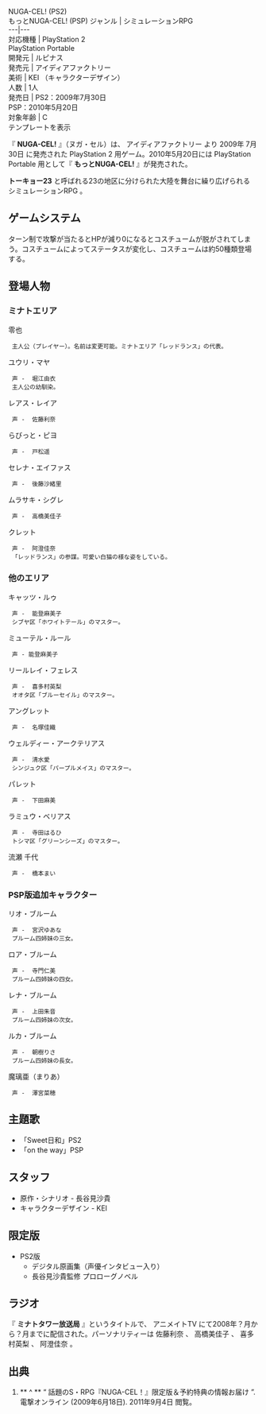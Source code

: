 NUGA-CEL! (PS2)  
もっとNUGA-CEL! (PSP)  ジャンル  |  シミュレーションRPG   
---|---  
対応機種  |  PlayStation 2    
PlayStation Portable  
開発元  |  ルピナス   
発売元  |  アイディアファクトリー   
美術  |  KEI  （キャラクターデザイン）   
人数  |  1人   
発売日  |  PS2：2009年7月30日   
PSP：2010年5月20日  
対象年齢  |  C   
テンプレートを表示  
  
『 **NUGA-CEL!** 』（ヌガ・セル）は、  アイディアファクトリー  より  2009年  7月30日  に発売された  PlayStation
2  用ゲーム。2010年5月20日には  PlayStation Portable  用として『 **もっとNUGA-CEL!** 』が発売された。

**トーキョー23** と呼ばれる23の地区に分けられた大陸を舞台に繰り広げられる  シミュレーションRPG  。

##  ゲームシステム  

ターン制で攻撃が当たるとHPが減り0になるとコスチュームが脱がされてしまう。コスチュームによってステータスが変化し、コスチュームは約50種類登場する。

##  登場人物  

###  ミナトエリア  

零也

     主人公（プレイヤー）。名前は変更可能。ミナトエリア「レッドランス」の代表。 
ユウリ・マヤ

     声 -  堀江由衣 
     主人公の幼馴染。 
レアス・レイア

     声 -  佐藤利奈 
    
らびっと・ピヨ

     声 -  戸松遥 
    
セレナ・エイファス

     声 -  後藤沙緒里 
    
ムラサキ・シグレ

     声 -  高橋美佳子 
    
クレット

     声 -  阿澄佳奈 
     「レッドランス」の参謀。可愛い白猫の様な姿をしている。 

###  他のエリア  

キャッツ・ルゥ

     声 -  能登麻美子 
     シブヤ区「ホワイトテール」のマスター。 
ミューテル・ルール

     声 - 能登麻美子 
    
リールレイ・フェレス

     声 -  喜多村英梨 
     オオタ区「ブルーセイル」のマスター。 
アングレット

     声 -  名塚佳織 
    
ウェルディー・アークテリアス

     声 -  清水愛 
     シンジュク区「パープルメイス」のマスター。 
パレット

     声 -  下田麻美 
    
ラミュウ・ベリアス

     声 -  寺田はるひ 
     トシマ区「グリーンシーズ」のマスター。 
流瀬 千代

     声 -  橋本まい 
    

###  PSP版追加キャラクター  

リオ・ブルーム

     声 -  宮沢ゆあな 
     プルーム四姉妹の三女。 
ロア・ブルーム

     声 -  寺門仁美 
     プルーム四姉妹の四女。 
レナ・ブルーム

     声 -  上田朱音 
     プルーム四姉妹の次女。 
ルカ・ブルーム

     声 -  朝樹りさ 
     プルーム四姉妹の長女。 
魔璃亜（まりあ）

     声 -  澤宮菜穂 
    

##  主題歌  

  * 「Sweet日和」PS2 
  * 「on the way」PSP 

##  スタッフ  

  * 原作・シナリオ -  長谷見沙貴 
  * キャラクターデザイン -  KEI 

##  限定版  

  * PS2版   
    * デジタル原画集（声優インタビュー入り） 
    * 長谷見沙貴監修 プロローグノベル 

##  ラジオ  

『 **ミナトタワー放送局** 』というタイトルで、  アニメイトTV  にて2008年？月から？月までに配信された。パーソナリティーは  佐藤利奈  、
高橋美佳子  、  喜多村英梨  、  阿澄佳奈  。

##  出典  

  1. ** ^  ** “  話題のS・RPG『NUGA-CEL！』限定版＆予約特典の情報お届け  ”. 電撃オンライン (2009年6月18日).  2011年9月4日  閲覧。 

